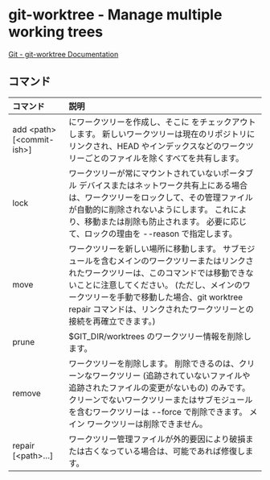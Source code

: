 # git-worktree - Manage multiple working trees

[Git - git-worktree Documentation](https://git-scm.com/docs/git-worktree)

## コマンド

|コマンド|説明|
|:--|:--|
|add \<path> [\<commit-ish>]|<path> にワークツリーを作成し、そこに <commit-ish> をチェックアウトします。 新しいワークツリーは現在のリポジトリにリンクされ、HEAD やインデックスなどのワークツリーごとのファイルを除くすべてを共有します。|
|lock|ワークツリーが常にマウントされていないポータブル デバイスまたはネットワーク共有上にある場合は、ワークツリーをロックして、その管理ファイルが自動的に削除されないようにします。 これにより、移動または削除も防止されます。 必要に応じて、ロックの理由を --reason で指定します。|
|move|ワークツリーを新しい場所に移動します。 サブモジュールを含むメインのワークツリーまたはリンクされたワークツリーは、このコマンドでは移動できないことに注意してください。 (ただし、メインのワークツリーを手動で移動した場合、git worktree repair コマンドは、リンクされたワークツリーとの接続を再確立できます。)|
|prune|$GIT_DIR/worktrees のワークツリー情報を削除します。|
|remove|ワークツリーを削除します。 削除できるのは、クリーンなワークツリー (追跡されていないファイルや追跡されたファイルの変更がないもの) のみです。 クリーンでないワークツリーまたはサブモジュールを含むワークツリーは --force で削除できます。 メイン ワークツリーは削除できません。|
|repair [\<path>…​]|ワークツリー管理ファイルが外的要因により破損または古くなっている場合は、可能であれば修復します。|
